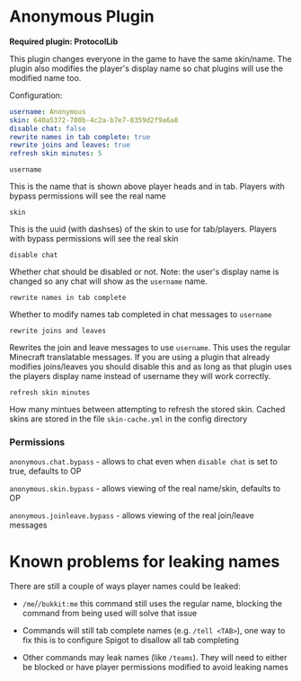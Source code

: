 # Anonymous Plugin

**Required plugin: ProtocolLib**

This plugin changes everyone in the game to have the same skin/name. The
plugin also modifies the player's display name so chat plugins will 
use the modified name too.

Configuration:

```yaml
username: Anonymous
skin: 640a5372-780b-4c2a-b7e7-8359d2f9a6a8
disable chat: false
rewrite names in tab complete: true
rewrite joins and leaves: true
refresh skin minutes: 5
```

`username`

This is the name that is shown above player heads and in tab. Players
with bypass permissions will see the real name

`skin` 

This is the uuid (with dashses) of the skin to use for tab/players.
Players with bypass permissions will see the real skin

`disable chat`

Whether chat should be disabled or not. Note: the user's display name is
changed so any chat will show as the `username` name.

`rewrite names in tab complete`

Whether to modify names tab completed in chat messages to `username`

`rewrite joins and leaves` 

Rewrites the join and leave messages to use `username`. This uses the
regular Minecraft translatable messages. If you are using a plugin that
already modifies joins/leaves you should disable this and as long as 
that plugin uses the players display name instead of username they will
work correctly.

`refresh skin minutes`

How many mintues between attempting to refresh the stored skin. Cached
skins are stored in the file `skin-cache.yml` in the config directory

### Permissions

`anonymous.chat.bypass` - allows to chat even when `disable chat` is set
to true, defaults to OP

`anonymous.skin.bypass` - allows viewing of the real name/skin, defaults
to OP

`anonymous.joinleave.bypass` - allows viewing of the real join/leave
messages

# Known problems for leaking names

There are still a couple of ways player names could be leaked:

- `/me`/`/bukkit:me` this command still uses the regular name, blocking
the command from being used will solve that issue

- Commands will still tab complete names (e.g. `/tell <TAB>`), one way
to fix this is to configure Spigot to disallow all tab completing

- Other commands may leak names (like `/teams`). They will need to 
either be blocked or have player permissions modified to avoid leaking
names